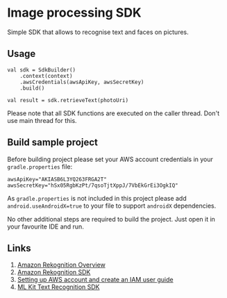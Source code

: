 # Image processing SDK

Simple SDK that allows to recognise text and faces on pictures.

## Usage

```
val sdk = SdkBuilder()
    .context(context)
    .awsCredentials(awsApiKey, awsSecretKey)
    .build()

val result = sdk.retrieveText(photoUri)
```

Please note that all SDK functions are executed on the caller thread. Don't use main thread for this.

## Build sample project

Before building project please set your AWS account credentials in your `gradle.properties` file:

```
awsApiKey="AKIASB6L3YQ263FRGA2T"
awsSecretKey="hSx05RgbKzPt/7qsoTjtXppJ/7VbEkGrEi3OgkIQ"
```

As `gradle.properties` is not included in this project please add `android.useAndroidX=true` to your file to support `androidX` dependencies.

No other additional steps are required to build the project. Just open it in your favourite IDE and run.

## Links

1. [Amazon Rekognition Overview](https://aws.amazon.com/rekognition/)
1. [Amazon Rekognition SDK](https://github.com/aws-amplify/aws-sdk-android/)
1. [Setting up AWS account and create an IAM user guide](https://docs.aws.amazon.com/rekognition/latest/dg/setting-up.html)
1. [ML Kit Text Recognition SDK](https://developers.google.com/ml-kit/vision/text-recognition)

